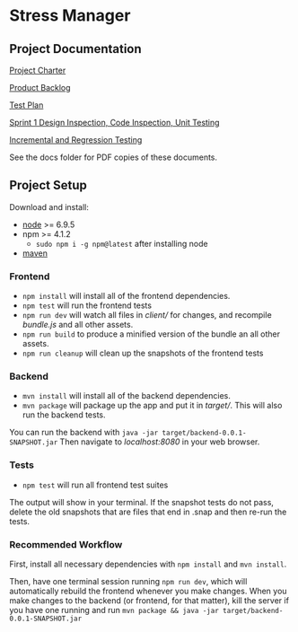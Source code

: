 # Stress Manager

## Project Documentation

[Project Charter](https://docs.google.com/document/d/1MgSNgmPj97zqQZlCLURruOX9UYQXyxo_xUl81jwi4k4/edit?usp=sharing)

[Product Backlog](https://docs.google.com/document/d/1OBjZGVrhTmL1PJG95LB13ZsZtPMM6A06VYqGwWNWzJI/edit?usp=sharing)

[Test Plan](https://docs.google.com/document/d/1Wng8cIEPiLTz2BrBfEY_Hg_nauLI5P6y5QURing2764/edit?usp=sharing)

[Sprint 1 Design Inspection, Code Inspection, Unit Testing](https://docs.google.com/document/d/1286QKHC_SKXjvaOQllOBXlMAwIpHeSg2QAVMARqN_hA/edit?usp=sharing)


[Incremental and Regression Testing](https://docs.google.com/document/d/1vN7wMspZt-SuaZ3SMEV28CeFf54eZ4NnjWjsXfhb9bg/edit?usp=sharing)

See the docs folder for PDF copies of these documents.

## Project Setup

Download and install:

* [node](https://nodejs.org/en/) >= 6.9.5
* npm >= 4.1.2
  * `sudo npm i -g npm@latest` after installing node
* [maven](http://maven.apache.org/install.html)

### Frontend

* `npm install` will install all of the frontend dependencies.
* `npm test` will run the frontend tests
* `npm run dev` will watch all files in *client/* for changes, and recompile
*bundle.js* and all other assets.
* `npm run build` to produce a minified version of the bundle an all other assets.
* `npm run cleanup` will clean up the snapshots of the frontend tests

### Backend

* `mvn install` will install all of the backend dependencies.
* `mvn package` will package up the app and put it in *target/*. This will also
  run the backend tests.

You can run the backend with `java -jar target/backend-0.0.1-SNAPSHOT.jar`
Then navigate to *localhost:8080* in your web browser.

### Tests

* `npm test` will run all frontend test suites

The output will show in your terminal.  If the snapshot tests do not pass, delete the old snapshots that are files that end in .snap and then re-run the tests.

### Recommended Workflow

First, install all necessary dependencies with `npm install` and `mvn install`.

Then, have one terminal session running `npm run dev`, which will automatically rebuild
the frontend whenever you make changes. When you make changes to the backend
(or frontend, for that matter), kill the server if you have one running and
run `mvn package && java -jar target/backend-0.0.1-SNAPSHOT.jar`
